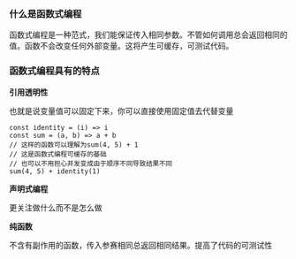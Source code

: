 ### 什么是函数式编程
函数式编程是一种范式，我们能保证传入相同参数。不管如何调用总会返回相同的值。函数不会改变任何外部变量。这将产生可缓存，可测试代码。

### 函数式编程具有的特点
**引用透明性**

也就是说变量值可以固定下来，你可以直接使用固定值去代替变量
```
const identity = (i) => i
const sum = (a, b) => a + b
// 这样的函数可以理解为sum(4, 5) + 1
// 这是函数式编程可缓存的基础
// 也可以不用担心并发变成由于顺序不同导致结果不同
sum(4, 5) + identity(1)
```
**声明式编程**

更关注做什么而不是怎么做

**纯函数**

不含有副作用的函数，传入参赛相同总返回相同结果。提高了代码的可测试性